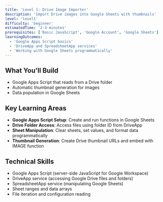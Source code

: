 ```yaml
---
title: 'Level 1: Drive Image Importer'
description: 'Import Drive images into Google Sheets with thumbnails'
level: 'level1'
difficulty: 'beginner'
estimatedTime: '2-3 minutes'
prerequisites: ['Basic JavaScript', 'Google Account', 'Google Sheets']
learningOutcomes:
  - 'Google Apps Script basics'
  - 'DriveApp and SpreadsheetApp services'
  - 'Working with Google Sheets programmatically'
---
```


## What You'll Build

- Google Apps Script that reads from a Drive folder
- Automatic thumbnail generation for images  
- Data population in Google Sheets

## Key Learning Areas

- **Google Apps Script Setup**: Create and run functions in Google Sheets
- **Drive Folder Access**: Access files using folder ID from DriveApp
- **Sheet Manipulation**: Clear sheets, set values, and format data programmatically
- **Thumbnail Generation**: Create Drive thumbnail URLs and embed with IMAGE function

## Technical Skills

- Google Apps Script (server-side JavaScript for Google Workspace)
- DriveApp service (accessing Google Drive files and folders)
- SpreadsheetApp service (manipulating Google Sheets)
- Sheet ranges and data arrays
- File iteration and configuration reading